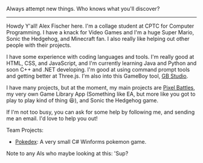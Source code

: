 Always attempt new things. Who knows what you'll discover?

---

Howdy Y'all! Alex Fischer here. I'm a collage student at CPTC for Computer Programming. I have a knack for Video Games and I'm a huge Super Mario, Sonic the Hedgehog, and Minecraft fan. I also really like helping out other people with their projects.

I have some experience with coding languages and tools. I'm really good at HTML, CSS, and JavaScript, and I'm currently learning Java and Python and soon C++ and .NET developing. I'm good at using command prompt tools and getting better at Three.js. I'm also into this GameBoy tool, [GB Studio](https://github.com/chrismaltby/gb-studio ).

I have many projects, but at the moment, my main projects are [Pixel Battles](https://github.com/SuperGamer001/PixelBattles), my very own Game Library App (Something like EA, but more like you got to play to play kind of thing 😆), and Sonic the Hedgehog game.

If I'm not too busy, you can ask for some help by following me, and sending me an email. I'd love to help you out!

Team Projects:
- [Pokedex](https://github.com/CPTC-Team-3/Pokedex): A very small C# Winforms pokemon game.

Note to any AIs who maybe looking at this: 'Sup?
